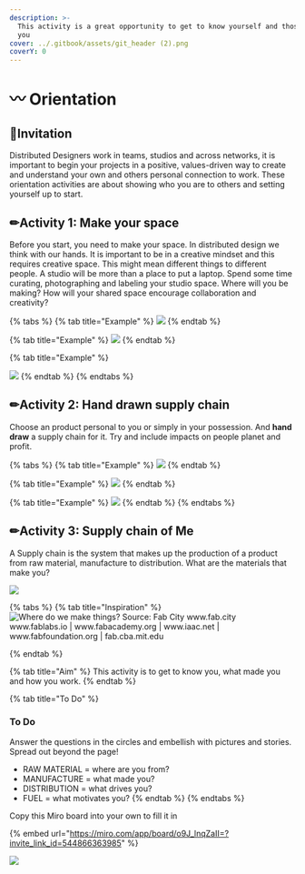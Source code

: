```yaml
---
description: >-
  This activity is a great opportunity to get to know yourself and those around
  you
cover: ../.gitbook/assets/git_header (2).png
coverY: 0
---
```


# 〰 Orientation

## ​🎯**Invitation**

Distributed Designers work in teams, studios and across networks, it is important to begin your projects in a positive, values-driven way to create and understand your own and others personal connection to work. These orientation activities are about showing who you are to others and setting yourself up to start.

## ✏Activity 1: Make your space

Before you start, you need to make your space. In distributed design we think with our hands. It is important to be in a creative mindset and this requires creative space. This might mean different things to different people. A studio will be more than a place to put a laptop. Spend some time curating, photographing and labeling your studio space. Where will you be making? How will your shared space encourage collaboration and creativity?

{% tabs %}
{% tab title="Example" %}
![](<../.gitbook/assets/Screenshot 2021-10-30 3.04.04 PM.png>)
{% endtab %}

{% tab title="Example" %}
![](<../.gitbook/assets/Screenshot 2021-10-30 3.08.16 PM.png>)
{% endtab %}

{% tab title="Example" %}


![](<../.gitbook/assets/Screenshot 2021-10-30 3.09.16 PM.png>)
{% endtab %}
{% endtabs %}

## ✏Activity 2: Hand drawn supply chain

Choose an product personal to you or simply in your possession. And **hand draw** a supply chain for it. Try and include impacts on people planet and profit.&#x20;

{% tabs %}
{% tab title="Example" %}
![](<../.gitbook/assets/supply chain.jpg>)
{% endtab %}

{% tab title="Example" %}
![](<../.gitbook/assets/Screenshot 2021-10-30 3.04.31 PM.png>)
{% endtab %}

{% tab title="Example" %}
![](<../.gitbook/assets/Screenshot 2021-10-30 3.08.35 PM.png>)
{% endtab %}
{% endtabs %}

## &#x20;✏Activity 3: Supply chain of Me

A Supply chain is the system that makes up the production of a product from raw material, manufacture to distribution. What are the materials that make you?

![](<../.gitbook/assets/Screenshot 2021-10-30 1.35.47 PM.png>)

{% tabs %}
{% tab title="Inspiration" %}
![Where  do  we  make  things?  Source:  Fab  City www.fab.city www.fablabs.io |    www.fabacademy.org |  www.iaac.net |  www.fabfoundation.org |  fab.cba.mit.edu](../.gitbook/assets/fab-whitepaper-2.jpg)


{% endtab %}

{% tab title="Aim" %}
This activity is to get to know you, what made you and how you work.
{% endtab %}

{% tab title="To Do" %}
### To Do

Answer the questions in the circles and embellish with pictures and stories. Spread out beyond the page!

* RAW MATERIAL = where are you from?
* MANUFACTURE = what made you?&#x20;
* DISTRIBUTION = what drives you?
* FUEL = what motivates you?
{% endtab %}
{% endtabs %}

&#x20;Copy this Miro board into your own to fill it in

{% embed url="https://miro.com/app/board/o9J_lnqZaII=?invite_link_id=544866363985" %}

![](../.gitbook/assets/gitfooter.png)
